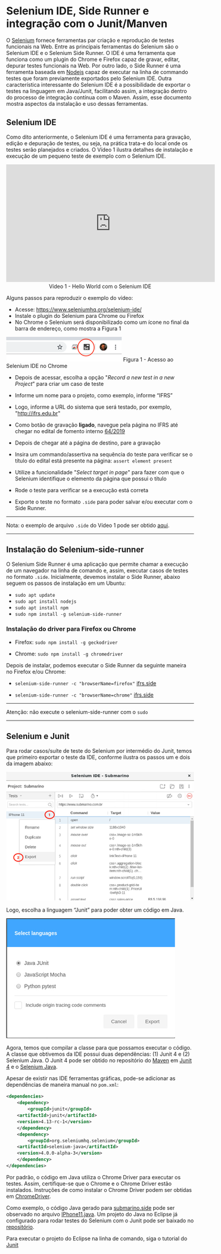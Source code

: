 # Selenium IDE, Side Runner e integração com o Junit/Manven

O [Selenium](https://www.selenium.dev) fornece ferramentas par criação e reprodução de testes funcionais na Web. Entre as principais ferramentas do Selenium são o Selenium IDE e o Selenium Side Runner. O IDE é uma ferramenta que funciona como um plugin do Chrome e Firefox capaz de gravar, editar, depurar testes funcionais na Web. Por outro lado, o Side Runner é uma ferramenta baseada em [Nodejs](https://nodejs.org/en/) capaz de executar na linha de commando testes que foram previamente exportados pelo Selenium IDE. Outra característica interessante do Selenium IDE é a possibilidade de exportar o testes na linguagem em Java/Junit, facilitando assim, a integração dentro do processo de integração contínua com o Maven. Assim, esse documento mostra aspectos da instalação e uso dessas ferramentas.

## Selenium IDE

Como dito anteriormente, o Selenium IDE é uma ferramenta para gravação, edição e depuração de testes, ou seja, na prática trata-e do local onde os testes serão planejados e criados. O Vídeo 1 ilustra detalhes de instalação e execução de um pequeno teste de exemplo com o Selenium IDE.

<center>
    <iframe
    width="560" height="315"
    src="https://www.youtube.com/embed/l2vfOkYwQlE"
    frameborder="0"
    allow="accelerometer; autoplay; clipboard-write; encrypted-media; gyroscope; picture-in-picture"
    allowfullscreen>
    </iframe>
    <span>Vídeo 1 - Hello World com o Selenium IDE</span>
</center>

Alguns passos para reproduzir o exemplo do vídeo:

* Acesse: https://www.seleniumhq.org/selenium-ide/
* Instale o plugin do Selenium para Chrome ou Firefox
* No Chrome o Selenium será disponibilizado como um ícone no final da barra de endereço, como mostra a Figura 1

![Acesso ao Selenium IDE no Chrome](img/seleniumExtension.png)
Figura 1 - Acesso ao Selenium IDE no Chrome

* Depois de acessar, escolha a opção "*Record a new test in a new Project*" para criar um caso de teste

* Informe um nome para o projeto, como exemplo, informe “IFRS”
* Logo, informe a URL do sistema que será testado, por exemplo, "http://ifrs.edu.br"
* Como botão de gravação **ligado**, navegue pela página no IFRS até chegar no edital de fomento interno  [64/2019](https://ifrs.edu.br/editais/edital-ifrs-no-64-2019-fomento-interno-para-projetos-de-pesquisa-e-inovacao-2020-2021/)
* Depois de chegar até a página de destino, pare a gravação
* Insira um commando/assertiva na sequência do teste para verificar se o título do edital está presente na página: `assert element present`
* Utilize a funcionalidade "*Select target in page*" para fazer com que o Selenium identifique o elemento da página que possui o título
* Rode o teste para verificar se a execução está correta
* Exporte o teste no formato `.side` para poder salvar e/ou executar com o Side Runner.

---
Nota: o exemplo de arquivo `.side` do Vídeo 1 pode ser obtido [aqui](https://raw.githubusercontent.com/rodrigoprestesmachado/vvs/master/selenium/code/ifrs.side).

---

## Instalação do Selenium-side-runner

O Selenium Side Runner é uma aplicação que permite chamar a execução de um navegador na linha de comando e, assim, executar casos de testes no formato `.side`. Inicialmente, devemos instalar o Side Runner, abaixo seguem os passos de instalação em um Ubuntu:

* `sudo apt update`
* `sudo apt install nodejs`
* `sudo apt install npm`
* `sudo npm install -g selenium-side-runner`

### Instalação do driver para Firefox ou Chrome

* Firefox: `sudo npm install -g geckodriver`

* Chrome: `sudo npm install -g chromedriver`

Depois de instalar, podemos executar o Side Runner da seguinte maneira no Firefox e/ou Chrome:

* `selenium-side-runner -c "browserName=firefox"` [ifrs.side](https://raw.githubusercontent.com/rodrigoprestesmachado/vvs/master/selenium/code/ifrs.side)

* `selenium-side-runner -c "browserName=chrome"` [ifrs.side](https://raw.githubusercontent.com/rodrigoprestesmachado/vvs/master/selenium/code/ifrs.side)

---
Atenção: não execute o selenium-side-runner com o `sudo`

---

## Selenium e Junit

Para rodar casos/suíte de teste do Selenium por intermédio do Junit, temos que primeiro exportar o teste da IDE, conforme ilustra os passos um e dois da imagem abaixo:

![](img/SeleniumJunitExport.png)

Logo, escolha a linguagem “Junit” para poder obter um código em Java.

![](img/SeleniumJunit.png)

Agora, temos que compilar a classe para que possamos executar o código. A classe que obtivemos da IDE possui duas dependências: (1) Junit 4 e (2) Selenium Java. O Junit 4 pode ser obtido no repositório do [Maven](https://mvnrepository.com) em [Junit 4](https://mvnrepository.com/artifact/junit/junit) e o [Selenium Java](https://mvnrepository.com/artifact/org.seleniumhq.selenium/selenium-java).

Apesar de existir nas IDE ferramentas gráficas, pode-se adicionar as dependências de maneira manual no `pom.xml`:

```xml
<dependencies>
    <dependency>
        <groupId>junit</groupId>
  	<artifactId>junit</artifactId>
  	<version>4.13-rc-1</version>
    </dependency>
    <dependency>
        <groupId>org.seleniumhq.selenium</groupId>
  	<artifactId>selenium-java</artifactId>
  	<version>4.0.0-alpha-3</version>
    </dependency>
</dependencies>
```

Por padrão, o código em Java utiliza o Chrome Driver para executar os testes. Assim, certifique-se que o Chrome e o Chrome Driver estão instalados. Instruções de como instalar o Chrome Driver podem ser obtidas em [ChromeDriver](https://github.com/SeleniumHQ/selenium/wiki/ChromeDriver).

Como exemplo, o código Java gerado para [submarino.side](https://github.com/rodrigoprestesmachado/vvs/blob/master/selenium/code/submarino.side) pode ser observado no arquivo [IPhone11.java](https://github.com/rodrigoprestesmachado/vvs/blob/master/selenium/code/IPhone11Test.java). Um projeto do Java no Eclipse já configurado para rodar testes do Selenium com o Junit pode ser baixado no [repositório](https://github.com/rodrigoprestesmachado/vvs/tree/master/selenium/code/SeleniumJunit).

Para executar o projeto do Eclipse na linha de comando, siga o tutorial do [Junit](https://github.com/rodrigoprestesmachado/vvs/wiki/Junit)